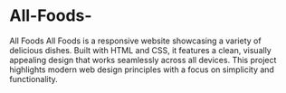 # All-Foods-
All Foods All Foods is a responsive website showcasing a variety of delicious dishes. Built with HTML and CSS, it features a clean, visually appealing design that works seamlessly across all devices. This project highlights modern web design principles with a focus on simplicity and functionality.
